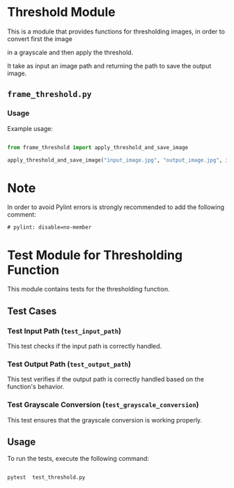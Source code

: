 # Threshold Module

This is a module that provides functions for thresholding images, in order to convert first the image

in a grayscale and then apply the threshold.

It take as input an image path and returning the path to save the output image.

## `frame_threshold.py`

### Usage

Example usage:

```python

from frame_threshold import apply_threshold_and_save_image

apply_threshold_and_save_image("input_image.jpg", "output_image.jpg", is_preview_enable=True)

```

# Note

In order to avoid Pylint errors is strongly recommended to add the following comment:

```
# pylint: disable=no-member
```

# Test Module for Thresholding Function

This module contains tests for the thresholding function.

## Test Cases

### Test Input Path (`test_input_path`)

This test checks if the input path is correctly handled.

### Test Output Path (`test_output_path`)

This test verifies if the output path is correctly handled based on the function's behavior.

### Test Grayscale Conversion (`test_grayscale_conversion`)

This test ensures that the grayscale conversion is working properly.

## Usage

To run the tests, execute the following command:

```bash

pytest  test_threshold.py

```
